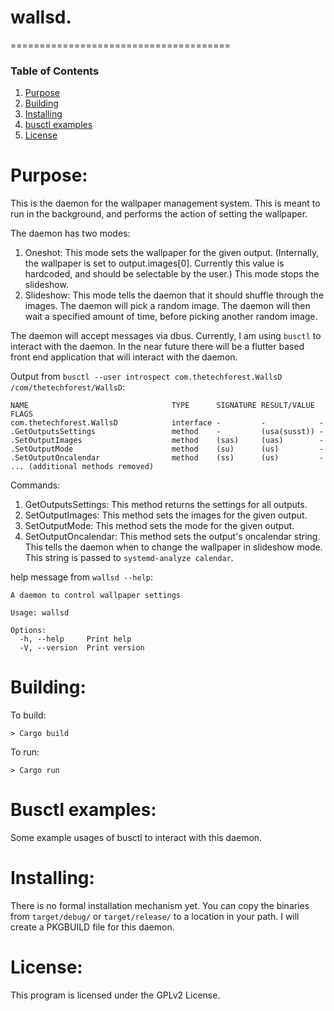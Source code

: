 wallsd.
======================================

======================================
### Table of Contents
1. [Purpose](https://github.com/jeremymreed/wallsd#purpose)
2. [Building](https://github.com/jeremymreed/wallsd#building)
3. [Installing](https://github.com/jeremymreed/wallsd#installing)
4. [busctl examples](https://github.com/jeremymreed/wallsd#busctl_examples)
5. [License](https://github.com/jeremymreed/wallsd#license)


# Purpose:
This is the daemon for the wallpaper management system.
This is meant to run in the background, and performs the action of setting the wallpaper.

The daemon has two modes:
1. Oneshot: This mode sets the wallpaper for the given output.  (Internally, the wallpaper is set to output.images[0].  Currently this value is hardcoded, and should be selectable by the user.)  This mode stops the slideshow.
2. Slideshow: This mode tells the daemon that it should shuffle through the images.  The daemon will pick a random image.  The daemon will then wait a specified amount of time, before picking another random image.

The daemon will accept messages via dbus.  Currently, I am using `busctl` to interact with the daemon.  In the near future there will be a flutter based front end application that will interact with the daemon.

Output from `busctl --user introspect com.thetechforest.WallsD /com/thetechforest/WallsD`:
```
NAME                                TYPE      SIGNATURE RESULT/VALUE FLAGS
com.thetechforest.WallsD            interface -         -            -
.GetOutputsSettings                 method    -         (usa(susst)) -
.SetOutputImages                    method    (sas)     (uas)        -
.SetOutputMode                      method    (su)      (us)         -
.SetOutputOncalendar                method    (ss)      (us)         -
... (additional methods removed)
```

Commands:
1. GetOutputsSettings: This method returns the settings for all outputs.
2. SetOutputImages: This method sets the images for the given output.
3. SetOutputMode: This method sets the mode for the given output.
4. SetOutputOncalendar: This method sets the output's oncalendar string.  This tells the daemon when to change the wallpaper in slideshow mode.  This string is passed to `systemd-analyze calendar`.

help message from `wallsd --help`:
```
A daemon to control wallpaper settings

Usage: wallsd

Options:
  -h, --help     Print help
  -V, --version  Print version
```

# Building:

To build:
```
> Cargo build
```

To run:
```
> Cargo run
```

# Busctl examples:
Some example usages of busctl to interact with this daemon.

# Installing:
There is no formal installation mechanism yet.  You can copy the binaries from `target/debug/` or `target/release/` to a location in your path.
I will create a PKGBUILD file for this daemon.

# License:
This program is licensed under the GPLv2 License.
